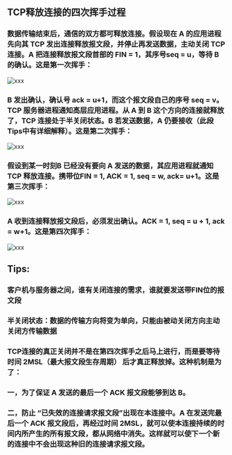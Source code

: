 ## TCP释放连接的四次挥手过程

### 数据传输结束后，通信的双方都可释放连接。假设现在 A 的应用进程先向其 TCP 发出连接释放报文段，并停止再发送数据，主动关闭 TCP连接。A 把连接释放报文段首部的 FIN = 1，其序号seq = u，等待 B 的确认。这是第一次挥手：
![xxx](https://github.com/LzyRapx/Notes/blob/master/NetWorking/img/5.png)

### B 发出确认，确认号 ack = u+1，而这个报文段自己的序号 seq = v。TCP 服务器进程通知高层应用进程。从 A 到 B 这个方向的连接就释放了，TCP 连接处于半关闭状态。B 若发送数据，A 仍要接收（此段Tips中有详细解释）。这是第二次挥手：
![xxx](https://github.com/LzyRapx/Notes/blob/master/NetWorking/img/6.png)

### 假设到某一时刻B 已经没有要向 A 发送的数据，其应用进程就通知 TCP 释放连接。携带位FIN = 1, ACK = 1, seq = w, ack= u+1。这是第三次挥手：
![xxx](https://github.com/LzyRapx/Notes/blob/master/NetWorking/img/7.png)

### A 收到连接释放报文段后，必须发出确认。ACK = 1, seq = u + 1, ack = w+1。这是第四次挥手：
![xxx](https://github.com/LzyRapx/Notes/blob/master/NetWorking/img/8.png)

## Tips:
### 客户机与服务器之间，谁有关闭连接的需求，谁就要发送带FIN位的报文段 
### 半关闭状态：数据的传输方向将变为单向，只能由被动关闭方向主动关闭方传输数据 
### TCP连接的真正关闭并不是在第四次挥手之后马上进行，而是要等待时间 2MSL（最大报文段生存周期） 后才真正释放掉。这种机制是为了： 
### 一，为了保证 A 发送的最后一个 ACK 报文段能够到达 B。 
### 二，防止 “已失效的连接请求报文段”出现在本连接中。A 在发送完最后一个 ACK 报文段后，再经过时间 2MSL，就可以使本连接持续的时间内所产生的所有报文段，都从网络中消失。这样就可以使下一个新的连接中不会出现这种旧的连接请求报文段。

